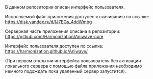 В данном репозитории описан интерфейс пользователя.

Исполняемый файл приложения доступен к скачиванию по ссылке: https://disk.yandex.ru/d/IJ7EGs_4ddWmbg

Серверная часть приложения описана в репозитории: https://github.com/Harmonization/Aniwave-core

Интерфейс пользователя доступен по ссылке: https://harmonization.github.io/Aniwave/

(При первом открытии интерфейса пользователя без активации локального сервера с помощью файла приложения необходимо немного подождать пока удаленный сервер запустится).
